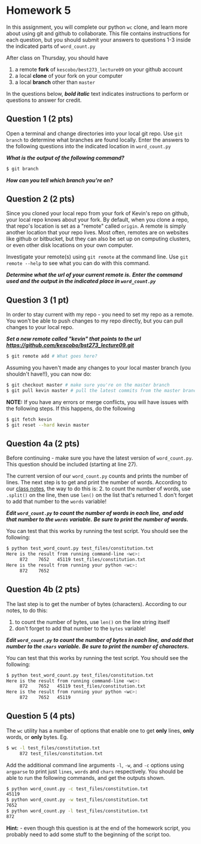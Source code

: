 # Homework 5

In this assignment, you will complete our python `wc` clone, and learn more
about using git and github to collaborate. This file contains instructions
for each question, but you should submit your answers to questions 1-3
inside the indicated parts of `word_count.py`

After class on Thursday, you should have

1. a remote **fork** of `kescobo/best273_lecture09` on your github account
2. a local **clone** of your fork on your computer
3. a local **branch** other than `master`

In the questions below, ***bold italic*** text indicates instructions to
perform or questions to answer for credit.

## Question 1 (2 pts)

Open a terminal and change directories into your local git repo.
Use `git branch` to determine what branches are found locally.
Enter the answers to the following questions into the indicated location
in `word_count.py`

***What is the output of the following command?***

```sh
$ git branch
```

***How can you tell which branch you're on?***



## Question 2 (2 pts)

Since you cloned your local repo from your fork of Kevin's repo on github,
your local repo knows about your fork.
By default, when you clone a repo, that repo's location is set as a "remote"
called `origin`. A remote is simply another location that your repo lives.
Most often, remotes are on websites like github or bitbucket,
but they can also be set up on computing clusters,
or even other disk locations on your own computer.

Investigate your remote(s) using `git remote` at the command line.
Use `git remote --help` to see what you can do with this command.

***Determine what the url of your current remote is.***
***Enter the command used and the output in the indicated place in `word_count.py`***

## Question 3 (1 pt)

In order to stay current with my repo - you need to set my repo as a remote.
You won't be able to push changes to my repo directly, but you can pull changes
to your local repo.

***Set a new remote called "kevin" that points to the url***
***https://github.com/kescobo/bst273_lecture09.git***

```sh
$ git remote add # What goes here?
```

Assuming you haven't made any changes to your local master branch
(you shouldn't have!!), you can now do:

```sh
$ git checkout master # make sure you're on the master branch
$ git pull kevin master # pull the latest commits from the master branch in my github repo
```

**NOTE:** If you have any errors or merge conflicts, you will have issues
with the following steps. If this happens, do the following

```sh
$ git fetch kevin
$ git reset --hard kevin master
```

## Question 4a (2 pts)

Before continuing - make sure you have the latest version of `word_count.py`.
This question should be included (starting at line 27).

The current version of our `word_count.py` counts and prints the number of lines.
The next step is to get and print the number of words. According to our
[class notes](class_notes.md), the way to do this is:
2. to count the number of words, use `.split()` on the line, then use `len()` on the list that's returned
      1. don't forget to add that number to the `words` variable!

***Edit `word_count.py` to count the number of words in each line,***
***and add that number to the `words` variable.***
***Be sure to print the number of words.***

You can test that this works by running the test script. You should see the
following:

```sh
$ python test_word_count.py test_files/constitution.txt
Here is the result from running command-line <wc>:
     872    7652   45119 test_files/constitution.txt
Here is the result from running your python <wc>:
     872    7652
```

## Question 4b (2 pts)

The last step is to get the number of bytes (characters). According to our
notes, to do this:

1. to count the number of bytes, use `len()` on the line string itself
 1. don't forget to add that number to the `bytes` variable!

***Edit `word_count.py` to count the number of bytes in each line,***
***and add that number to the `chars` variable.***
***Be sure to print the number of characters.***

You can test that this works by running the test script. You should see the
following:

```sh
$ python test_word_count.py test_files/constitution.txt
Here is the result from running command-line <wc>:
     872    7652   45119 test_files/constitution.txt
Here is the result from running your python <wc>:
     872    7652   45119
```


## Question 5 (4 pts)

The `wc` utility has a number of options that enable one to get **only**
lines, **only** words, or **only** bytes. Eg.

```sh
$ wc -l test_files/constitution.txt
     872 test_files/constitution.txt
```

Add the additional command line arguments `-l`, `-w`, and `-c` options using
`argparse` to print just `lines`, `words` and `chars` respectively.
You should be able to run the following commands, and get the outputs shown.

```sh
$ python word_count.py -c test_files/constitution.txt
45119
$ python word_count.py -w test_files/constitution.txt
7652
$ python word_count.py -l test_files/constitution.txt
872
```

**Hint:** - even though this question is at the end of the homework script,
you probably need to add some stuff to the beginning of the script too.
